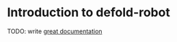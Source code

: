 # Introduction to defold-robot

TODO: write [great documentation](http://jacobian.org/writing/what-to-write/)

